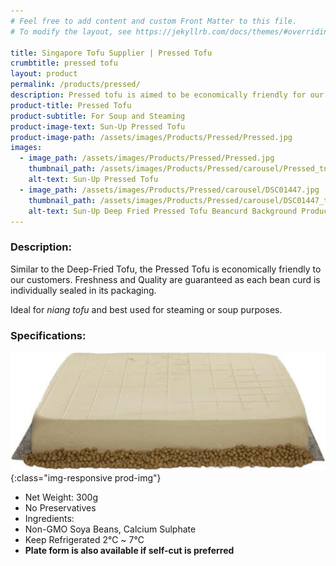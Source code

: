 ```yaml
---
# Feel free to add content and custom Front Matter to this file.
# To modify the layout, see https://jekyllrb.com/docs/themes/#overriding-theme-defaults

title: Singapore Tofu Supplier | Pressed Tofu
crumbtitle: pressed tofu
layout: product
permalink: /products/pressed/
description: Pressed tofu is aimed to be economically friendly for our customers. To ensure freshness and hygiene, the product is sealed in its' packaging. The product is also available in plate form for customers who prefer self-cutting to size themselves.
product-title: Pressed Tofu
product-subtitle: For Soup and Steaming
product-image-text: Sun-Up Pressed Tofu
product-image-path: /assets/images/Products/Pressed/Pressed.jpg
images:
  - image_path: /assets/images/Products/Pressed/Pressed.jpg
    thumbnail_path: /assets/images/Products/Pressed/carousel/Pressed_tn.jpg
    alt-text: Sun-Up Pressed Tofu
  - image_path: /assets/images/Products/Pressed/carousel/DSC01447.jpg
    thumbnail_path: /assets/images/Products/Pressed/carousel/DSC01447_tn.jpg
    alt-text: Sun-Up Deep Fried Pressed Tofu Beancurd Background Product
---
```

### Description:
Similar to the Deep-Fried Tofu, the Pressed Tofu is economically friendly to our customers. 
Freshness and Quality are guaranteed as each bean curd is individually sealed in its packaging.


Ideal for _niang tofu_ and best used for steaming or soup purposes.

### Specifications:
![Sun-Up Pressed Tofu self-cut plate](/assets/images/Products/Pressed/productthumbnail.jpeg){:class="img-responsive prod-img"}
-  Net Weight: 300g
-  No Preservatives
-  Ingredients:
-  Non-GMO Soya Beans, Calcium Sulphate
-  Keep Refrigerated 2℃ ~ 7℃
-  **Plate form is also available if self-cut is preferred**